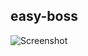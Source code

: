 ## easy-boss
![Screenshot](https://sun9-21.userapi.com/_gvuSGKdVug5gu7AMo2xLcT7Kus_tc1UFAWYwQ/JggrtT8sozs.jpg)